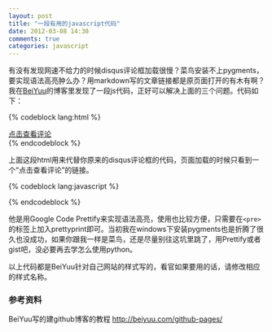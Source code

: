 ```yaml
---
layout: post
title: "一段有用的javascript代码"
date: 2012-03-08 14:30
comments: true
categories: javascript
---
```



有没有发现网速不给力的时候disqus评论框加载很慢？菜鸟安装不上pygments，要实现语法高亮肿么办？用markdown写的文章链接都是原页面打开的有木有啊？我在<a href="http://beiyuu.com" target="_blank">BeiYuu</a>的博客里发现了一段js代码，正好可以解决上面的三个问题。代码如下：


{% codeblock lang:html %}
<div id="disqus_container">
    <a href="#" class="comment" onclick="return false;">点击查看评论</a>
    <div id="disqus_thread"></div>
</div>
{% endcodeblock %}

上面这段html用来代替你原来的disqus评论框的代码，页面加载的时候只看到一个“点击查看评论”的链接。

{% codeblock lang:javascript %}
<script type="text/javascript">
    BYB.readyFunction = function(){
        $(document).ready(function(){
            $('pre').addClass('prettyprint linenums') //添加Google code Hight需要的class
			
			// 加载评论框
            $('#disqus_container .comment').on('click',function(){
                $(this).html('加载中...');
                var disqus_shortname = 'disqus_name';   // 注意把disqus_name修改成自己网站的disqus名
                var that = this;
                BYB.includeScript('http://' + disqus_shortname + '.disqus.com/embed.js',function(){$(that).remove()});
            });
                            
			// 这段代码是用来提取文章中链接到其他网站的链接
			// 然后给这写链接加上外链的样式，并且修改为在新窗口打开(target=_blank)
            $('.entry a').each(function(index,element){
                var href = $(this).attr('href');
                if(href.indexOf('#') == 0){
                }else if ( href.indexOf('/') == 0 || href.toLowerCase().indexOf('beiyuu.com')>-1 ){
                }else{
                    $(this).attr('target','_blank');
                    $(this).addClass('external');
                }
            });     
			
			// 导入Prettify的javascript
            BYB.includeScript('/js/prettify/prettify.js',function(){prettyPrint()});
        });
    };
</script>
{% endcodeblock %}


他是用Google Code Prettify来实现语法高亮，使用也比较方便，只需要在`<pre>`的标签上加入prettyprint即可。当初我在windows下安装pygments也是折腾了很久也没成功，如果你跟我一样是菜鸟，还是尽量别往这坑里跳了，用Prettify或者gist吧，没必要再去学怎么使用python。

以上代码都是BeiYuu针对自己网站的样式写的，看官如果要用的话，请修改相应的样式名称。

### 参考资料 ###
BeiYuu写的建github博客的教程 <http://beiyuu.com/github-pages/>



